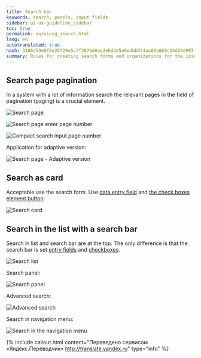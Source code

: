 ```yaml
---
title: Search bar
keywords: search, panels, input fields
sidebar: ui-ux-guideline_sidebar
toc: true
permalink: en/uiuxg_search.html
lang: en
autotranslated: true
hash: 3186d59e8f6e26f29e5c7f2876d0ae2ebddd5e0edbbd44aa00a0b9c24d24d997
summary: Rules for creating search forms and organizations for the issuance of search results.
---
```


## Search page pagination

In a system with a lot of information search the relevant pages in the field of pagination (paging) is a crucial element.

![Search page](/images/pages/guides/ui-ux-guideline/uiuxg_search/1.png)

![Search page enter page number](/images/pages/guides/ui-ux-guideline/uiuxg_search/2.png)

![Compact search input page number](/images/pages/guides/ui-ux-guideline/uiuxg_search/3.png)

Application for adaptive version:

![Search page - Adaptive version](/images/pages/guides/ui-ux-guideline/uiuxg_search/4.png)

## Search as card

Acceptable use the search form. Use [data entry field](uiuxg_input_fields.EN.md) and [the check boxes element button](uiuxg_buttons.EN.md):

![Search card](/images/pages/guides/ui-ux-guideline/uiuxg_search/5.png)

## Search in the list with a search bar

Search in list and search bar are at the top. The only difference is that the search bar is set [entry fields](uiuxg_input_fields.EN.md) and [checkboxes](uiuxg_buttons.EN.md).

![Search list](/images/pages/guides/ui-ux-guideline/uiuxg_search/6.png)

Search panel:

![Search panel](/images/pages/guides/ui-ux-guideline/uiuxg_search/7.png)

Advanced search:

![Advanced search](/images/pages/guides/ui-ux-guideline/uiuxg_search/8.png)

Search in navigation menu:

![Search in the navigation menu](/images/pages/guides/ui-ux-guideline/uiuxg_search/9.png)



{% include callout.html content="Переведено сервисом «Яндекс.Переводчик» <http://translate.yandex.ru>" type="info" %}